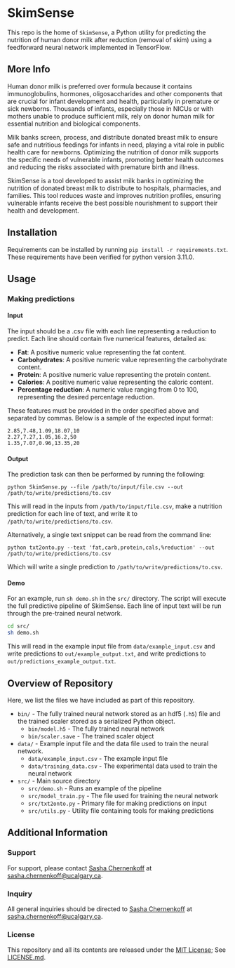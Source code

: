 # SkimSense

This repo is the home of `SkimSense`, a Python utility for predicting the nutrition of 
human donor milk after reduction (removal of skim) using a feedforward neural network 
implemented in TensorFlow.


## More Info

Human donor milk is preferred over formula because it contains immunoglobulins, hormones, 
oligosaccharides and other components that are crucial for infant development and health, 
particularly in premature or sick newborns. Thousands of infants, especially those in NICUs or 
with mothers unable to produce sufficient milk, rely on donor human milk for essential 
nutrition and biological components.

Milk banks screen, process, and distribute donated breast milk to ensure safe and nutritious 
feedings for infants in need, playing a vital role in public health care for newborns. Optimizing 
the nutrition of donor milk supports the specific needs of vulnerable infants, promoting better 
health outcomes and reducing the risks associated with premature birth and illness.

SkimSense is a tool developed to assist milk banks in optimizing the nutrition of donated 
breast milk to distribute to hospitals, pharmacies, and families. This tool reduces waste and 
improves nutrition profiles, ensuring vulnerable infants receive the best possible nourishment 
to support their health and development.


## Installation

Requirements can be installed by running `pip install -r requirements.txt`. These 
requirements have been verified for python version 3.11.0.


## Usage

### Making predictions

#### Input

The input should be a .csv file with each line representing a reduction to predict. 
Each line should contain five numerical features, detailed as:

* **Fat**: A positive numeric value representing the fat content.
* **Carbohydrates**: A positive numeric value representing the carbohydrate content.
* **Protein**: A positive numeric value representing the protein content.
* **Calories**: A positive numeric value representing the caloric content.
* **Percentage reduction**: A numeric value ranging from 0 to 100, representing the 
desired percentage reduction.

These features must be provided in the order specified above and separated by commas. 
Below is a sample of the expected input format:

```
2.85,7.48,1.09,18.07,10
2.27,7.27,1.05,16.2,50
1.35,7.07,0.96,13.35,20
```


#### Output

The prediction task can then be performed by running the following:

```
python SkimSense.py --file /path/to/input/file.csv --out /path/to/write/predictions/to.csv
```

This will read in the inputs from `/path/to/input/file.csv`, make a nutrition prediction 
for each line of text, and write it to `/path/to/write/predictions/to.csv`.

Alternatively, a single text snippet can be read from the command line:

```
python txt2onto.py --text 'fat,carb,protein,cals,%reduction' --out /path/to/write/predictions/to.csv
```

Which will write a single prediction to `/path/to/write/predictions/to.csv`.


#### Demo

For an example, run `sh demo.sh` in the `src/` directory. The script will execute the full 
predictive pipeline of SkimSense. Each line of input text will be run through the pre-trained 
neural network.

```bash
cd src/
sh demo.sh
```

This will read in the example input file from `data/example_input.csv` and write predictions 
to `out/example_output.txt`, and write predictions to `out/predictions_example_output.txt`.


## Overview of Repository

Here, we list the files we have included as part of this repository.

* `bin/` - The fully trained neural network stored as an hdf5 (`.h5`) file and the trained 
scaler stored as a serialized Python object.
    * `bin/model.h5` - The fully trained neural network
    * `bin/scaler.save` - The trained scaler object
* `data/` - Example input file and the data file used to train the neural network.
    * `data/example_input.csv` - The example input file
    * `data/training_data.csv` - The experimental data used to train the neural network
* `src/` - Main source directory
    * `src/demo.sh` - Runs an example of the pipeline
    * `src/model_train.py` - The file used for training the neural network
    * `src/txt2onto.py` - Primary file for making predictions on input
    * `src/utils.py` - Utility file containing tools for making predictions


## Additional Information

### Support
For support, please contact [Sasha Chernenkoff](http://www.sashachernenkoff.com/) at 
sasha.chernenkoff@ucalgary.ca.

### Inquiry
All general inquiries should be directed to [Sasha Chernenkoff](http://www.sashachernenkoff.com/) 
at sasha.chernenkoff@ucalgary.ca.

### License
This repository and all its contents are released under the 
[MIT License](https://opensource.org/licenses/MIT); See 
[LICENSE.md](https://github.com/sashachernenkoff/SkimSense/blob/main/LICENSE).
